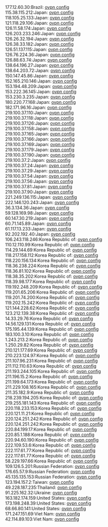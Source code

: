 177.12.60.30:Brazil: [ovpn config](vpn/177_12_60_30.ovpn)  
115.38.115.212:Japan: [ovpn config](vpn/115_38_115_212.ovpn)  
118.105.25.133:Japan: [ovpn config](vpn/118_105_25_133.ovpn)  
121.118.29.106:Japan: [ovpn config](vpn/121_118_29_106.ovpn)  
126.11.58.174:Japan: [ovpn config](vpn/126_11_58_174.ovpn)  
126.203.233.246:Japan: [ovpn config](vpn/126_203_233_246.ovpn)  
126.26.32.194:Japan: [ovpn config](vpn/126_26_32_194.ovpn)  
126.38.33.182:Japan: [ovpn config](vpn/126_38_33_182.ovpn)  
126.51.137.115:Japan: [ovpn config](vpn/126_51_137_115.ovpn)  
126.76.224.36:Japan: [ovpn config](vpn/126_76_224_36.ovpn)  
126.88.63.74:Japan: [ovpn config](vpn/126_88_63_74.ovpn)  
138.64.196.27:Japan: [ovpn config](vpn/138_64_196_27.ovpn)  
138.64.203.72:Japan: [ovpn config](vpn/138_64_203_72.ovpn)  
150.147.45.86:Japan: [ovpn config](vpn/150_147_45_86.ovpn)  
152.165.210.146:Japan: [ovpn config](vpn/152_165_210_146.ovpn)  
153.194.48.209:Japan: [ovpn config](vpn/153_194_48_209.ovpn)  
153.222.36.145:Japan: [ovpn config](vpn/153_222_36_145.ovpn)  
153.230.3.235:Japan: [ovpn config](vpn/153_230_3_235.ovpn)  
180.220.77.168:Japan: [ovpn config](vpn/180_220_77_168.ovpn)  
182.171.96.16:Japan: [ovpn config](vpn/182_171_96_16.ovpn)  
219.100.37.110:Japan: [ovpn config](vpn/219_100_37_110.ovpn)  
219.100.37.118:Japan: [ovpn config](vpn/219_100_37_118.ovpn)  
219.100.37.126:Japan: [ovpn config](vpn/219_100_37_126.ovpn)  
219.100.37.158:Japan: [ovpn config](vpn/219_100_37_158.ovpn)  
219.100.37.165:Japan: [ovpn config](vpn/219_100_37_165.ovpn)  
219.100.37.166:Japan: [ovpn config](vpn/219_100_37_166.ovpn)  
219.100.37.169:Japan: [ovpn config](vpn/219_100_37_169.ovpn)  
219.100.37.179:Japan: [ovpn config](vpn/219_100_37_179.ovpn)  
219.100.37.190:Japan: [ovpn config](vpn/219_100_37_190.ovpn)  
219.100.37.2:Japan: [ovpn config](vpn/219_100_37_2.ovpn)  
219.100.37.24:Japan: [ovpn config](vpn/219_100_37_24.ovpn)  
219.100.37.29:Japan: [ovpn config](vpn/219_100_37_29.ovpn)  
219.100.37.54:Japan: [ovpn config](vpn/219_100_37_54.ovpn)  
219.100.37.56:Japan: [ovpn config](vpn/219_100_37_56.ovpn)  
219.100.37.81:Japan: [ovpn config](vpn/219_100_37_81.ovpn)  
219.100.37.90:Japan: [ovpn config](vpn/219_100_37_90.ovpn)  
221.249.136.115:Japan: [ovpn config](vpn/221_249_136_115.ovpn)  
222.146.120.243:Japan: [ovpn config](vpn/222_146_120_243.ovpn)  
36.3.134.36:Japan: [ovpn config](vpn/36_3_134_36.ovpn)  
59.128.169.98:Japan: [ovpn config](vpn/59_128_169_98.ovpn)  
60.147.30.219:Japan: [ovpn config](vpn/60_147_30_219.ovpn)  
60.71.145.89:Japan: [ovpn config](vpn/60_71_145_89.ovpn)  
61.117.13.233:Japan: [ovpn config](vpn/61_117_13_233.ovpn)  
92.202.192.40:Japan: [ovpn config](vpn/92_202_192_40.ovpn)  
106.243.118.246:Korea Republic of: [ovpn config](vpn/106_243_118_246.ovpn)  
110.12.110.99:Korea Republic of: [ovpn config](vpn/110_12_110_99.ovpn)  
114.29.144.69:Korea Republic of: [ovpn config](vpn/114_29_144_69.ovpn)  
118.217.158.112:Korea Republic of: [ovpn config](vpn/118_217_158_112.ovpn)  
118.220.156.134:Korea Republic of: [ovpn config](vpn/118_220_156_134.ovpn)  
118.36.238.224:Korea Republic of: [ovpn config](vpn/118_36_238_224.ovpn)  
118.36.81.102:Korea Republic of: [ovpn config](vpn/118_36_81_102.ovpn)  
118.38.35.202:Korea Republic of: [ovpn config](vpn/118_38_35_202.ovpn)  
118.39.98.177:Korea Republic of: [ovpn config](vpn/118_39_98_177.ovpn)  
119.192.248.209:Korea Republic of: [ovpn config](vpn/119_192_248_209.ovpn)  
119.201.65.206:Korea Republic of: [ovpn config](vpn/119_201_65_206.ovpn)  
119.201.74.200:Korea Republic of: [ovpn config](vpn/119_201_74_200.ovpn)  
119.202.15.242:Korea Republic of: [ovpn config](vpn/119_202_15_242.ovpn)  
121.144.228.62:Korea Republic of: [ovpn config](vpn/121_144_228_62.ovpn)  
123.212.139.38:Korea Republic of: [ovpn config](vpn/123_212_139_38.ovpn)  
14.33.29.76:Korea Republic of: [ovpn config](vpn/14_33_29_76.ovpn)  
14.56.129.131:Korea Republic of: [ovpn config](vpn/14_56_129_131.ovpn)  
175.195.44.139:Korea Republic of: [ovpn config](vpn/175_195_44_139.ovpn)  
183.100.3.10:Korea Republic of: [ovpn config](vpn/183_100_3_10.ovpn)  
1.243.213.2:Korea Republic of: [ovpn config](vpn/1_243_213_2.ovpn)  
1.250.29.82:Korea Republic of: [ovpn config](vpn/1_250_29_82.ovpn)  
210.121.177.69:Korea Republic of: [ovpn config](vpn/210_121_177_69.ovpn)  
210.223.124.97:Korea Republic of: [ovpn config](vpn/210_223_124_97.ovpn)  
211.107.96.231:Korea Republic of: [ovpn config](vpn/211_107_96_231.ovpn)  
211.112.110.63:Korea Republic of: [ovpn config](vpn/211_112_110_63.ovpn)  
211.193.244.105:Korea Republic of: [ovpn config](vpn/211_193_244_105.ovpn)  
211.196.15.2:Korea Republic of: [ovpn config](vpn/211_196_15_2.ovpn)  
211.199.64.173:Korea Republic of: [ovpn config](vpn/211_199_64_173.ovpn)  
211.229.108.165:Korea Republic of: [ovpn config](vpn/211_229_108_165.ovpn)  
211.35.182.9:Korea Republic of: [ovpn config](vpn/211_35_182_9.ovpn)  
218.239.194.205:Korea Republic of: [ovpn config](vpn/218_239_194_205.ovpn)  
219.255.181.143:Korea Republic of: [ovpn config](vpn/219_255_181_143.ovpn)  
220.118.233.153:Korea Republic of: [ovpn config](vpn/220_118_233_153.ovpn)  
220.121.11.21:Korea Republic of: [ovpn config](vpn/220_121_11_21.ovpn)  
220.124.251.242:Korea Republic of: [ovpn config](vpn/220_124_251_242.ovpn)  
220.124.251.242:Korea Republic of: [ovpn config](vpn/220_124_251_242.ovpn)  
220.84.199.17:Korea Republic of: [ovpn config](vpn/220_84_199_17.ovpn)  
220.85.1.188:Korea Republic of: [ovpn config](vpn/220_85_1_188.ovpn)  
220.94.60.190:Korea Republic of: [ovpn config](vpn/220_94_60_190.ovpn)  
222.109.53.6:Korea Republic of: [ovpn config](vpn/222_109_53_6.ovpn)  
222.117.61.77:Korea Republic of: [ovpn config](vpn/222_117_61_77.ovpn)  
222.117.61.77:Korea Republic of: [ovpn config](vpn/222_117_61_77.ovpn)  
58.229.197.66:Korea Republic of: [ovpn config](vpn/58_229_197_66.ovpn)  
109.126.5.201:Russian Federation: [ovpn config](vpn/109_126_5_201.ovpn)  
176.65.57.9:Russian Federation: [ovpn config](vpn/176_65_57_9.ovpn)  
45.135.135.153:Russian Federation: [ovpn config](vpn/45_135_135_153.ovpn)  
123.194.157.2:Taiwan: [ovpn config](vpn/123_194_157_2.ovpn)  
49.228.187.235:Thailand: [ovpn config](vpn/49_228_187_235.ovpn)  
91.225.162.32:Ukraine: [ovpn config](vpn/91_225_162_32.ovpn)  
163.182.174.159:United States: [ovpn config](vpn/163_182_174_159.ovpn)  
173.198.248.39:United States: [ovpn config](vpn/173_198_248_39.ovpn)  
68.66.80.141:United States: [ovpn config](vpn/68_66_80_141.ovpn)  
171.247.151.69:Viet Nam: [ovpn config](vpn/171_247_151_69.ovpn)  
42.114.89.103:Viet Nam: [ovpn config](vpn/42_114_89_103.ovpn)  
